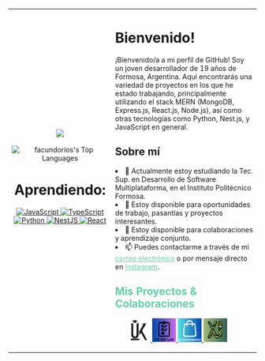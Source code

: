 <table>
  <tr>
    <td align="center">
      <img src="https://media1.tenor.com/m/V0-wtCT-OPAAAAAC/spike-spiegel.gif" width=300 >
      
![facundorios's Top Languages](https://github-readme-stats.vercel.app/api/top-langs/?username=facundorios&theme=dracula&show_icons=true&hide_border=false&layout=compact)
      <h1>Aprendiendo:</h1>
        <a href="https://www.javascript.com/" target="_blank">
    <img src="https://img.icons8.com/color/48/000000/javascript.png" alt="JavaScript" />
  </a>
  <a href="https://www.typescriptlang.org/" target="_blank">
    <img src="https://img.icons8.com/color/48/000000/typescript.png" alt="TypeScript" />
  </a>
  <a href="https://www.python.org/" target="blank">
    <img src="https://img.icons8.com/color/48/000000/python.png" alt="Python" />
  </a>
  <a href="https://nestjs.com/" target="_blank">
    <img src="https://img.icons8.com/color/48/000000/nestjs.png" alt="NestJS" height="48" />
  </a>
  <a href="https://reactjs.org/" target="_blank">
    <img src="https://img.icons8.com/color/48/000000/react-native.png" alt="React" />
  </a>

  </td>
  <td >
    <h1>Bienvenido!</h1>
    <p>¡Bienvenido/a a mi perfil de GitHub! Soy un joven desarrollador de 19 años de Formosa, Argentina. Aquí encontrarás una variedad de proyectos en los que he estado trabajando, principalmente utilizando el stack MERN (MongoDB, Express.js, React.js, Node.js), así como otras tecnologías como Python, Nest.js, y JavaScript en general.</p>

  <h2>Sobre mí</h2>
    <li>🌱 Actualmente estoy estudiando la Tec. Sup. en Desarrollo de Software Multiplataforma, en el Instituto Politécnico Formosa.</li>
    <li>💼 Estoy disponible para oportunidades de trabajo, pasantías y proyectos interesantes.</li>
    <li>👯 Estoy disponible para colaboraciones y aprendizaje conjunto.</li>
    <li>📫 Puedes contactarme a través de mi <a href="mailto:Facundorios2005@gmail.com" style="color: #66cdaa;">correo electrónico</a> o por mensaje directo en <a href="https://www.instagram.com/facundorios._" style="color: #66cdaa;">Instagram</a>.</li>

  <h2 style="color: #66cdaa;">Mis Proyectos & Colaboraciones</h2>
  <ul>
    
<a href="https://github.com/tlp-MRRM/Proyecto_UK" target="_blank">
<img src="./images/UK.png" width="48">
</a>
<a href="https://github.com/Facundorios/AUTH-CRUD-MERN" target="_blank">
<img src="./images/TODOLIST.png" width="48">
</a>
<a href="https://github.com/Facundorios/01-E-Commerce" target="_blank">
<img src="./images/ECOMMERCE.png" width="48">
</a>
<a href="https://github.com/costadonifabricio/EquiJustice" target="_blank">
<img src="./images/XJUSTICE.png" width="48">
</a>
  </ul>
</td>
  </tr>
</table>
